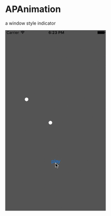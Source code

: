 # APAnimation


a window style indicator

![iamge](https://github.com/MichealBad/MySampleCode/blob/master/shots/2.gif?raw=true)
